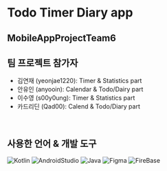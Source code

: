 # Todo Timer Diary app

## MobileAppProjectTeam6

## 팀 프로젝트 참가자
- 김연재 (yeonjae1220): Timer & Statistics part
- 안유인 (anyooin): Calendar & Todo/Dairy part
- 이수영 (s00y0ung): Timer & Statistics part
- 카드리딘 (Qad00): Calend & Todo/Diary part
<br/>

## 사용한 언어 & 개발 도구
<img alt='Kotlin' src='https://img.shields.io/badge/Kotlin-black?style=flat-square&logo=Kotlin&logoColor='>
<img alt='AndroidStudio' src='https://img.shields.io/badge/AndoridStudio-blue?style=flat-square&logo=AndroidStudio&logoColor='>
<img alt='Java' src='https://img.shields.io/badge/Java-grey?style=flat-square&logo=Java&logoColor='>
<img alt='Figma' src='https://img.shields.io/badge/Figma-green?style=flat-square&logo=Figma&logoColor='>
<img alt='FireBase' src='https://img.shields.io/badge/FireBase-darkblue?style=flat-square&logo=FireBase&logoColor='>


<br/>
